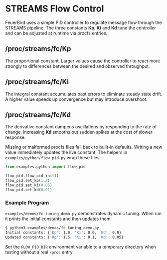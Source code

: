 # STREAMS Flow Control

FeuerBird uses a simple PID controller to regulate message flow through the STREAMS pipeline. The three constants **Kp**, **Ki** and **Kd** tune the controller and can be adjusted at runtime via procfs entries.

## /proc/streams/fc/Kp
The proportional constant. Larger values cause the controller to react more strongly to differences between the desired and observed throughput.

## /proc/streams/fc/Ki
The integral constant accumulates past errors to eliminate steady state drift. A higher value speeds up convergence but may introduce overshoot.

## /proc/streams/fc/Kd
The derivative constant dampens oscillations by responding to the rate of change. Increasing **Kd** smooths out sudden spikes at the cost of slower response.

Missing or malformed procfs files fall back to built-in defaults. Writing a new value immediately updates the live constant. The helpers in `examples/python/flow_pid.py` wrap these files:

```python
from examples.python import flow_pid

flow_pid.flow_pid_init()
flow_pid.set_kp(1.2)
flow_pid.set_ki(0.05)
flow_pid.set_kd(0.01)
```

### Example Program
`examples/demos/fc_tuning_demo.py` demonstrates dynamic tuning. When run it prints the initial constants and then updates them:

```sh
$ python3 examples/demos/fc_tuning_demo.py
Initial constants: {'Kp': 1.0, 'Ki': 0.0, 'Kd': 0.0}
Updated constants: {'Kp': 1.5, 'Ki': 0.1, 'Kd': 0.05}
```

Set the `FLOW_PID_DIR` environment variable to a temporary directory when testing without a real `/proc` entry.
